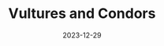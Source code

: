 ---
title: Vultures and Condors
featured_image: Turkey Vulture - Newport Bay.jpg
date: 2023-12-29
---